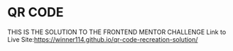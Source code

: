 # QR CODE

THIS IS THE SOLUTION TO THE FRONTEND MENTOR CHALLENGE
Link to Live Site:https://winner114.github.io/qr-code-recreation-solution/
